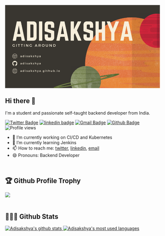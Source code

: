 <img align="center" src="https://raw.githubusercontent.com/adisakshya/adisakshya/master/assets/images/banner.png" />

## Hi there 👋
I'm a student and passionate self-taught backend developer from India.

[![Twitter Badge](https://img.shields.io/badge/-adisakshya-00acee?style=flat&logo=twitter&logoColor=white&link=https://twitter.com/adisakshya/)](https://www.twitter.com/adisakshya/)
[![linkedin badge](https://img.shields.io/badge/-adisakshya-blue?style=flat&logo=linkedin&logoColor=white)](https://linkedin.com/in/adisakshya)
[![Gmail Badge](https://img.shields.io/badge/-adisakshya98@gmail.com-c14438?style=flat&logo=Gmail&logoColor=white&link=mailto:adisakshya98@gmail.com)](mailto:adisakshya98@gmail.com)
[![Github Badge](https://img.shields.io/badge/-adisakshya-grey?style=flat&logo=github&logoColor=white&link=https://github.com/adisakshya/)](https://www.github.com/adisakshya/) 
![Profile views](https://gpvc.arturio.dev/adisakshya)

- 🔭 I’m currently working on CI/CD and Kubernetes
- 🌱 I’m currently learning Jenkins
- 📫 How to reach me: [twitter](https://twitter.com/adisakshya), [linkedin](https://www.linkedin.com/in/adisakshya-chauhan-a62920151/), [email](mailto:adisakshya98@gmail.com)
- 😄 Pronouns: Backend Developer

<br/>

## 🏆 Github Profile Trophy
<div>
  <img src="https://github-profile-trophy.vercel.app/?username=adisakshya&title=MultiLanguage,Commit,Followers,Repositories,PullRequest,Issues&column=7&margin-w=15&margin-h=15"/>
</div>

<br/>

## 👨🏻‍💻 Github Stats
<a href="https://github.com/anuraghazra/github-readme-stats">
  <img alt="Adisakshya's github stats" src="https://github-readme-stats.vercel.app/api?username=adisakshya&show_icons=true&include_all_commits=true&count_private=true&hide=contribs,stars" />
</a>
<a href="https://github.com/anuraghazra/github-readme-stats">
  <img alt="Adisakshya's most used languages" height="150" src="https://github-readme-stats.vercel.app/api/top-langs/?username=adisakshya&hide=css,html,jupyter%20notebook&langs_count=10&layout=compact" />
</a>
